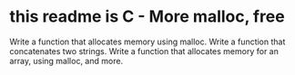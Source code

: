 # this readme is C - More malloc, free

Write a function that allocates memory using malloc.
Write a function that concatenates two strings.
Write a function that allocates memory for an array, using malloc, and more.
